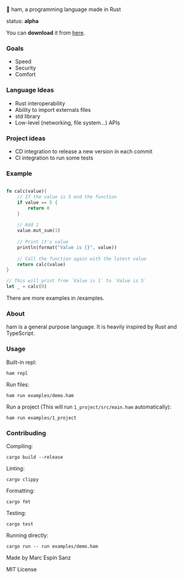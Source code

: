 🍖 ham, a programming language made in Rust 

status: **alpha**

You can **download** it from [here](https://github.com/marc2332/ham/releases).

### Goals
- Speed
- Security
- Comfort

### Language Ideas
- Rust interoperability
- Ability to import externals files
- std library
- Low-level (networking, file system...) APIs

### Project ideas
- CD integration to release a new version in each commit
- CI integration to run some tests

### Example

```rust

fn calc(value){
    // If the value is 5 end the function
    if value == 5 {
        return 0
    }
    
    // Add 1 
    value.mut_sum(1)
        
    // Print it's value
    println(format("Value is {}", value))
        
    // Call the function again with the latest value    
    return calc(value)
}

// This will print from `Value is 1` to `Value is 5`
let _ = calc(0)
```

There are more examples in /examples.

### About
ham is a general purpose language. It is heavily inspired by Rust and TypeScript.

### Usage

Built-in repl:
```shell
ham repl
```

Run files:
```shell
ham run examples/demo.ham
```

Run a project (This will run `1_project/src/main.ham` automatically):
```shell
ham run examples/1_project
```

### Contribuding

Compiling:
```shell
cargo build --release
```

Linting:
```shell
cargo clippy
```

Formatting:
```shell
cargo fmt
```

Testing:
```shell
cargo test
```

Running directly:
```shell
cargo run -- run examples/demo.ham
```

Made by Marc Espín Sanz

MIT License